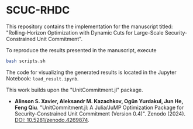# SCUC-RHDC

This repository contains the implementation for the manuscript titled: "Rolling-Horizon Optimization with Dynamic Cuts for Large-Scale Security-Constrained Unit Commitment".

To reproduce the results presented in the manuscript, execute
```bash
bash scripts.sh
```

The code for visualizing the generated results is located in the Jupyter Notebook: `load_result.ipynb`.

This work builds upon the "UnitCommitment.jl" package.
* **Alinson S. Xavier, Aleksandr M. Kazachkov, Ogün Yurdakul, Jun He, Feng Qiu**. "UnitCommitment.jl: A Julia/JuMP Optimization Package for Security-Constrained Unit Commitment (Version 0.4)". Zenodo (2024). [DOI: 10.5281/zenodo.4269874](https://doi.org/10.5281/zenodo.4269874).
